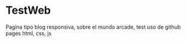 # TestWeb

Pagina tipo blog responsiva, sobre el mundo arcade, test uso de github pages html, css, js
